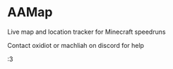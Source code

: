 # AAMap
Live map and location tracker for Minecraft speedruns

Contact oxidiot or machliah on discord for help

:3
